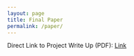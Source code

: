 ```yaml
---
layout: page
title: Final Paper
permalink: /paper/
---
```


Direct Link to Project Write Up (PDF):
[Link](https://neilpl24.github.io/paper.pdf)
